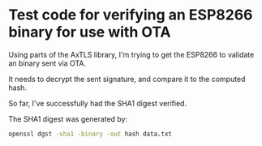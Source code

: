 # Test code for verifying an ESP8266 binary for use with OTA

Using parts of the AxTLS library, I'm trying to get the ESP8266 to validate an binary sent via OTA.

It needs to decrypt the sent signature, and compare it to the computed hash.

So far, I've successfully had the SHA1 digest verified.

The SHA1 digest was generated by:

```bash
openssl dgst -sha1 -binary -out hash data.txt
```
